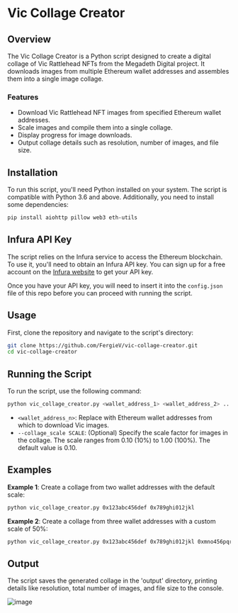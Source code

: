# Vic Collage Creator

## Overview
The Vic Collage Creator is a Python script designed to create a digital collage of Vic Rattlehead NFTs from the Megadeth Digital project. It downloads images from multiple Ethereum wallet addresses and assembles them into a single image collage.

### Features
- Download Vic Rattlehead NFT images from specified Ethereum wallet addresses.
- Scale images and compile them into a single collage.
- Display progress for image downloads.
- Output collage details such as resolution, number of images, and file size.

## Installation

To run this script, you'll need Python installed on your system. The script is compatible with Python 3.6 and above. Additionally, you need to install some dependencies:

```bash
pip install aiohttp pillow web3 eth-utils
```

## Infura API Key
The script relies on the Infura service to access the Ethereum blockchain. To use it, you'll need to obtain an Infura API key. You can sign up for a free account on the [Infura website](https://infura.io/) to get your API key.

Once you have your API key, you will need to insert it into the `config.json` file of this repo before you can proceed with running the script.

## Usage
First, clone the repository and navigate to the script's directory:

```bash
git clone https://github.com/FergieV/vic-collage-creator.git
cd vic-collage-creator
```

## Running the Script
To run the script, use the following command:

```bash
python vic_collage_creator.py <wallet_address_1> <wallet_address_2> ... [--collage_scale SCALE]
```

- `<wallet_address_n>`: Replace with Ethereum wallet addresses from which to download Vic images.
- `--collage_scale SCALE`: (Optional) Specify the scale factor for images in the collage. The scale ranges from 0.10 (10%) to 1.00 (100%). The default value is 0.10.

## Examples
**Example 1**: Create a collage from two wallet addresses with the default scale:

```bash
python vic_collage_creator.py 0x123abc456def 0x789ghi012jkl
```

**Example 2**: Create a collage from three wallet addresses with a custom scale of 50%:

```bash
python vic_collage_creator.py 0x123abc456def 0x789ghi012jkl 0xmno456pqr --collage_scale 0.50
```

## Output
The script saves the generated collage in the 'output' directory, printing details like resolution, total number of images, and file size to the console.

![image](https://github.com/FergieV/vic-collage/assets/108777042/42b02b29-4421-4f28-a3c4-74d3cde9702a)
